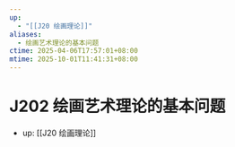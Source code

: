 ```yaml
---
up:
  - "[[J20 绘画理论]]"
aliases:
  - 绘画艺术理论的基本问题
ctime: 2025-04-06T17:57:01+08:00
mtime: 2025-10-01T11:41:31+08:00
---
```


# J202 绘画艺术理论的基本问题

- up: [[J20 绘画理论]]
